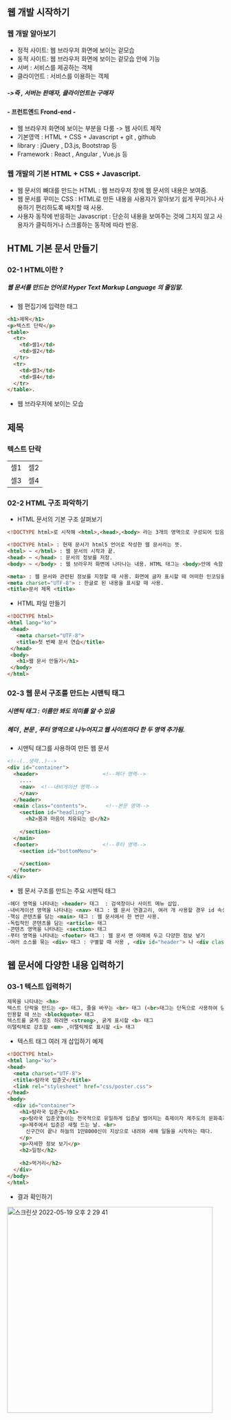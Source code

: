 ## 웹 개발 시작하기  
### 웹 개발 알아보기  
* 정적 사이트: 웹 브라우저 화면에 보이는 겉모습  
* 동적 사이트: 웹 브라우저 화면에 보이는 겉모습 안에 기능  
* 서버 : 서비스를 제공하는 객체  
* 클라이언트 : 서비스를 이용하는 객체  
#####  ->즉 , 서버는 판매자, 클라이언트는 구매자

#### - 프런트엔드 Frond-end -
* 웹 브라우저 화면에 보이는 부분을 다룸 -> 웹 사이트 제작  
* 기본영역 : HTML + CSS + Javascript + git , github 
* library : jQuery , D3.js, Bootstrap 등  
* Framework : React , Angular , Vue.js 등 

### 웹 개발의 기본 HTML + CSS + Javascript.
* 웹 문서의 뼈대를 만드는 HTML : 웹 브라우저 창에 웹 문서의 내용은 보여줌.  
* 웹 문서를 꾸미는 CSS : HTML로 만든 내용을 사용자가 알아보기 쉽게 꾸미거나 사용하기 편리하도록 배치할 때 사용.  
* 사용자 동작에 반응하는 Javascript : 단순히 내용을 보여주는 것에 그치지 않고 사용자가 클릭하거나 스크롤하는 동작에 따라 반응.  

## HTML 기본 문서 만들기  
### 02-1 HTML이란 ?  
##### 웹 문서를 만드는 언어로  Hyper Text Markup Language 의 줄임말.  

* 웹 편집기에 입력한 태그  
```html 
<h1>제목</h1>  
<p>텍스트 단락</p>
<table>
  <tr>
    <td>셀1</td>
    <td>셀2</td>
  </tr>
  <tr>
    <td>셀3</td>
    <td>셀4</td>
  </tr>
</table>. 
```

* 웹 브라우저에 보이는 모습  

## 제목   

### 텍스트 단락 
|     |    |
|-----|----|
| 셀1 | 셀2 |  
| 셀3 | 셀4 |

### 02-2 HTML 구조 파악하기  
* HTML 문서의 기본 구조 살펴보기  
``` HTML
<!DOCTYPE html>로 시작해 <html>,<head>,<body> 라는 3개의 영역으로 구성되어 있음.  

<!DOCTYPE html> : 현재 문서가 html5 언어로 작성한 웹 문서라는 뜻. 
<html> ~ </html> : 웹 문서의 시작과 끝. 
<head> ~ </head> : 문서의 정보를 저장.  
<body> ~ </body> : 웹 브라우저 화면에 나타나는 내용. HTML 태그는 <body>안에 속함.

<meta> : 웹 문서와 관련된 정보를 지정할 때 사용. 화면에 글자 표시할 때 어떠한 인코딩을 사용할지 지정함.
<meta charset="UTF-8"> : 한글로 된 내용을 표시할 때 사용.  
<title>문서 제목 <title>
```  

* HTML 파일 만들기
``` HTML
<!DOCTYPE html>
<html lang="ko">
 <head>
   <meta charset="UTF-8">
   <title>첫 번째 문서 연습</title>
 </head>
 <body>
   <h1>웹 문서 만들기</h1>
 </body>
</html>  
```

### 02-3 웹 문서 구조를 만드는 시맨틱 태그  
##### 시맨틱 태그 : 이름만 봐도 의미를 알 수 있음
##### 헤더 , 본문 , 푸터 영역으로 나누어지고 웹 사이트마다 한 두 영역 추가됨.  

* 시맨틱 태그를 사용하여 만든 웹 문서 
``` html 
<!--(..생략..)-->  
<div id="container">
  <header>                     <!--헤더 영역-->
    ....
    <nav>  <!--내비게이션 영역-->
    </nav>
  </header>
  <main class="contents">.      <!--본문 영역-->
    <section id="headling">
      <h2>몸과 마음이 치유되는 섬</h2>
      
    </section>
  </main>
  <footer>                     <!--푸터 영역-->
    <section id="bottomMenu">
      
    </section>
  </footer>
</div>
```  

* 웹 문서 구조를 만드는 주요 시맨틱 태그 
``` html 
-헤더 영역을 나타내는 <header> 태그  : 검색창이나 사이트 메뉴 삽입.
-내비게이션 영역을 나타내는 <nav> 태그 : 웹 문서 연결고리, 여러 개 사용할 경우 id 속성 지정하여 nav 마다 스타일 적용.
-핵심 콘텐츠를 담는 <main> 태그 : 웹 문서에서 한 번만 사용.
-독립적인 콘텐츠를 담는 <article> 태그 
-콘텐츠 영역을 나타내는 <section> 태그
-푸터 영역을 나타내는 <footer> 태그 : 웹 문서 맨 아래에 두고 다양한 정보 넣기
-여러 소스를 묶는 <div> 태그 : 구별할 때 사용 , <div id="header"> 나 <div class="detail"> 속성을 사용하여 꾸밈.
```

## 웹 문서에 다양한 내용 입력하기  
### 03-1 텍스트 입력하기 
``` html
제목을 나타내는 <hn>
텍스트 단락을 만드는 <p> 태그, 줄을 바꾸는 <br> 태그 (<br>태그는 단독으로 사용하여 닫는 태그 필요 없음)
인용할 때 쓰는 <blockquote> 태그
텍스트를 굵게 강조 하려면 <strong>, 굵게 표시할 <b> 태그
이탤릭체로 강조할 <em> ,이탤릭체로 표시할 <i> 태그
```

* 텍스트 태그 여러 개 삽입하기 예제  
```html
<!DOCTYPE html>
<html lang="ko">
<head>
  <meta charset="UTF-8">
  <title>탐라국 입춘굿</title>
  <link rel="stylesheet" href="css/poster.css">
</head>
<body>
  <div id="container">
    <h1>탐라국 입춘굿</h1>    
    <p>탐라국 입춘굿놀이는 전국적으로 유일하게 입춘날 벌어지는 축제이자 제주도의 문화축제 중에서 유일하게 전통시대부터 존재했던 축제이다.</p>
    <p>제주에서 입춘은 새철 드는 날. <br>
      신구간이 끝나 하늘의 1만8000신이 지상으로 내려와 새해 일들을 시작하는 때다.
    </p>
    <p>자세한 정보 보기</p>
    <h2>일정</h2>
    
    <h2>먹거리</h2>
  </div>
</body>
</html>
```

 * 결과 확인하기 



<img width="478" alt="스크린샷 2022-05-19 오후 2 29 41" src="https://user-images.githubusercontent.com/97012561/169217173-55d42248-d36f-4d35-af11-c6c060cd43d5.png">






